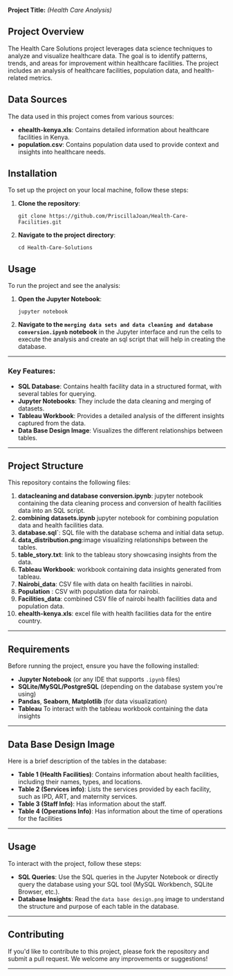 **Project Title:** _(Health Care Analysis)_

## Project Overview

The Health Care Solutions project leverages data science techniques to analyze and visualize healthcare data. The goal is to identify patterns, trends, and areas for improvement within healthcare facilities. The project includes an analysis of healthcare facilities, population data, and health-related metrics.

## Data Sources

The data used in this project comes from various sources:

- **ehealth-kenya.xls**: Contains detailed information about healthcare facilities in Kenya.
- **population.csv**: Contains population data used to provide context and insights into healthcare needs.

## Installation

To set up the project on your local machine, follow these steps:

1. **Clone the repository**:

   ```
   git clone https://github.com/PriscillaJoan/Health-Care-Facilities.git
   ```

2. **Navigate to the project directory**:

   ```
   cd Health-Care-Solutions
   ```

## Usage

To run the project and see the analysis:

1. **Open the Jupyter Notebook**:

   ```
   jupyter notebook
   ```

2. **Navigate to the `merging data sets and data cleaning and database conversion.ipynb` notebook** in the Jupyter interface and run the cells to execute the analysis and create an sql script that will help in creating the database.

---

### Key Features:
- **SQL Database**: Contains health facility data in a structured format, with several tables for querying.
- **Jupyter Notebooks**: They include the data cleaning and merging of datasets.
- **Tableau Workbook**: Provides a detailed analysis of the different insights captured from the data.
- **Data Base Design Image**: Visualizes the different relationships between tables.

---
## Project Structure

This repository contains the following files:

1. **datacleaning and database conversion.ipynb**: jupyter notebook containing the data cleaning process and conversion of health facilities data into an SQL script.
2. **combining datasets.ipynb** jupyter notebook for combining population data and health facilities data.
3. **database.sql`**: SQL file with the database schema and initial data setup.
4. **data_distribution.png**:image visualizing relationships between the tables.
5. **table_story.txt**: link to the tableau story showcasing insights from the data.
6. **Tableau Workbook**: workbook containing data insights generated from tableau.
7. **Nairobi_data**: CSV file with data on health facilities in nairobi.
8. **Population** : CSV with population data for nairobi.
9. **Facilities_data**: combined CSV file of nairobi health facilities data and population data.
10. **ehealth-kenya.xls**: excel file with health facilities data for the entire country.
---

## Requirements

Before running the project, ensure you have the following installed:

- **Jupyter Notebook** (or any IDE that supports `.ipynb` files)
- **SQLite/MySQL/PostgreSQL** (depending on the database system you're using)
- **Pandas**, **Seaborn**, **Matplotlib** (for data visualization)
- **Tableau** To interact with the tableau workbook containing the data insights

---

## Data Base Design Image

Here is a brief description of the tables in the database:

- **Table 1 (Health Facilities)**: Contains information about health facilities, including their names, types, and locations.
- **Table 2 (Services info)**: Lists the services provided by each facility, such as IPD, ART, and maternity services.
- **Table 3 (Staff Info)**: Has information about the staff.
- **Table 4 (Operations Info)**: Has information about the time of operations for the facilities

---

## Usage

To interact with the project, follow these steps:

- **SQL Queries**: Use the SQL queries in the Jupyter Notebook or directly query the database using your SQL tool (MySQL Workbench, SQLite Browser, etc.).
- **Database Insights**: Read the `data base design.png` image to understand the structure and purpose of each table in the database.

---

## Contributing

If you'd like to contribute to this project, please fork the repository and submit a pull request. We welcome any improvements or suggestions!

---
